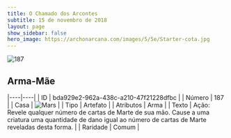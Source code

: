 ```yaml
---
title: O Chamado dos Arcontes
subtitle: 15 de novembro de 2018
layout: page
show_sidebar: false
hero_image: https://archonarcana.com/images/5/5e/Starter-cota.jpg
---
```


![187](https://cdn.keyforgegame.com/media/card_front/pt/341_187_886VP3RR6C5F_pt.png)

## Arma-Mãe

|----|----|
| ID | bda929e2-962a-438c-a210-47f21228dfbc |
| Número | 187 |
| Casa | ![Mars](https://archonarcana.com/images/thumb/d/de/Mars.png/22px-Mars.png "Marte") |
| Tipo | Artefato |
| Atributos | Arma |
| Texto | Ação: Revele qualquer número de cartas de Marte de sua mão. Cause a uma criatura uma quantidade de dano igual ao número de cartas de Marte reveladas desta forma. |
| Raridade | Comum |
